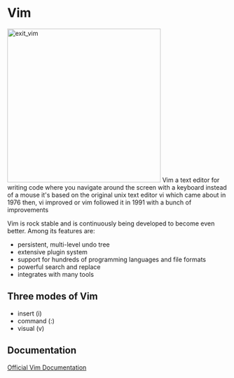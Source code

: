 # Vim
<img alt= exit_vim height=350px  src="https://pics.onsizzle.com/wq-killal-vim-9-here-are-multiple-ways-to-exit-21791909.png" /> 
Vim a text editor for writing code where you navigate around the screen
with a keyboard instead of a mouse it's based on the original unix text editor
vi which came about in 1976 then, vi improved or vim followed it in 1991 with
a bunch of improvements

Vim is rock stable and is continuously being developed to become even better. Among its features are:
- persistent, multi-level undo tree
- extensive plugin system
- support for hundreds of programming languages and file formats
- powerful search and replace
- integrates with many tools

##  Three modes of Vim
-  insert (i)
- command (:)
- visual (v)

## Documentation

[Official Vim Documentation](https://www.vim.org/)





